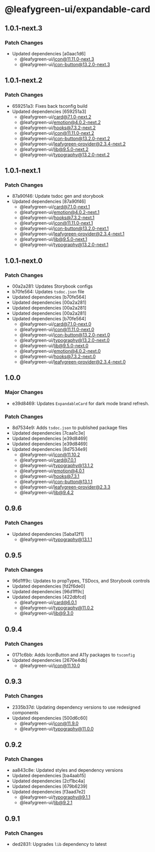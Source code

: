 # @leafygreen-ui/expandable-card

## 1.0.1-next.3

### Patch Changes

- Updated dependencies [a0aac1d6]
  - @leafygreen-ui/icon@11.11.0-next.3
  - @leafygreen-ui/icon-button@13.2.0-next.3

## 1.0.1-next.2

### Patch Changes

- 659251a3: Fixes back tsconfig build
- Updated dependencies [659251a3]
  - @leafygreen-ui/card@7.1.0-next.2
  - @leafygreen-ui/emotion@4.0.2-next.2
  - @leafygreen-ui/hooks@7.3.2-next.2
  - @leafygreen-ui/icon@11.11.0-next.2
  - @leafygreen-ui/icon-button@13.2.0-next.2
  - @leafygreen-ui/leafygreen-provider@2.3.4-next.2
  - @leafygreen-ui/lib@9.5.0-next.2
  - @leafygreen-ui/typography@13.2.0-next.2

## 1.0.1-next.1

### Patch Changes

- 87a90f46: Update tsdoc gen and storybook
- Updated dependencies [87a90f46]
  - @leafygreen-ui/card@7.1.0-next.1
  - @leafygreen-ui/emotion@4.0.2-next.1
  - @leafygreen-ui/hooks@7.3.2-next.1
  - @leafygreen-ui/icon@11.11.0-next.1
  - @leafygreen-ui/icon-button@13.2.0-next.1
  - @leafygreen-ui/leafygreen-provider@2.3.4-next.1
  - @leafygreen-ui/lib@9.5.0-next.1
  - @leafygreen-ui/typography@13.2.0-next.1

## 1.0.1-next.0

### Patch Changes

- 00a2a281: Updates Storybook configs
- b70fe564: Updates `tsdoc.json` file
- Updated dependencies [b70fe564]
- Updated dependencies [00a2a281]
- Updated dependencies [00a2a281]
- Updated dependencies [00a2a281]
- Updated dependencies [b70fe564]
  - @leafygreen-ui/card@7.1.0-next.0
  - @leafygreen-ui/icon@11.11.0-next.0
  - @leafygreen-ui/icon-button@13.2.0-next.0
  - @leafygreen-ui/typography@13.2.0-next.0
  - @leafygreen-ui/lib@9.5.0-next.0
  - @leafygreen-ui/emotion@4.0.2-next.0
  - @leafygreen-ui/hooks@7.3.2-next.0
  - @leafygreen-ui/leafygreen-provider@2.3.4-next.0

## 1.0.0

### Major Changes

- e39d8469: Updates `ExpandableCard` for dark mode brand refresh.

### Patch Changes

- 8d7534e9: Adds `tsdoc.json` to published package files
- Updated dependencies [7caa1c3e]
- Updated dependencies [e39d8469]
- Updated dependencies [e39d8469]
- Updated dependencies [8d7534e9]
  - @leafygreen-ui/icon@11.10.2
  - @leafygreen-ui/card@7.0.1
  - @leafygreen-ui/typography@13.1.2
  - @leafygreen-ui/emotion@4.0.1
  - @leafygreen-ui/hooks@7.3.1
  - @leafygreen-ui/icon-button@13.1.1
  - @leafygreen-ui/leafygreen-provider@2.3.3
  - @leafygreen-ui/lib@9.4.2

## 0.9.6

### Patch Changes

- Updated dependencies [5aba12f1]
  - @leafygreen-ui/typography@13.1.1

## 0.9.5

### Patch Changes

- 96d1ff9c: Updates to propTypes, TSDocs, and Storybook controls
- Updated dependencies [fd2f6de0]
- Updated dependencies [96d1ff9c]
- Updated dependencies [422dbfcd]
  - @leafygreen-ui/card@6.0.1
  - @leafygreen-ui/typography@11.0.2
  - @leafygreen-ui/lib@9.3.0

## 0.9.4

### Patch Changes

- 0171c6bb: Adds IconButton and A11y packages to `tsconfig`
- Updated dependencies [2670e4db]
  - @leafygreen-ui/icon@11.10.0

## 0.9.3

### Patch Changes

- 2335b37d: Updating dependency versions to use redesigned components
- Updated dependencies [500d6c60]
  - @leafygreen-ui/icon@11.9.0
  - @leafygreen-ui/typography@11.0.0

## 0.9.2

### Patch Changes

- aa843c8e: Updated styles and dependency versions
- Updated dependencies [ba4aab15]
- Updated dependencies [2cf1bc4a]
- Updated dependencies [679b6239]
- Updated dependencies [f3aad7e2]
  - @leafygreen-ui/typography@9.1.1
  - @leafygreen-ui/lib@9.2.1

## 0.9.1

### Patch Changes

- ded2831: Upgrades `lib` dependency to latest
